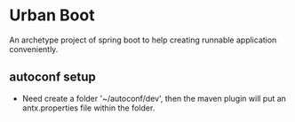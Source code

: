 # Urban Boot

An archetype project of spring boot to help creating runnable application conveniently.

## autoconf setup

- Need create a folder '~/autoconf/dev', then the maven plugin will put an antx.properties file within the folder.
